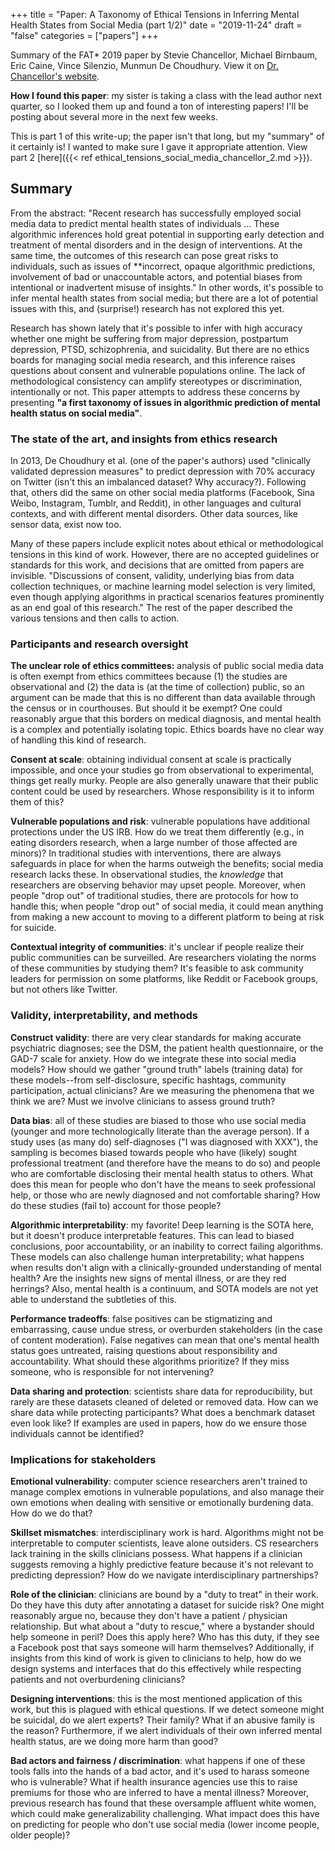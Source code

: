 +++
title = "Paper: A Taxonomy of Ethical Tensions in Inferring Mental Health States from Social Media (part 1/2)"
date = "2019-11-24"
draft = "false"
categories = ["papers"]
+++

Summary of the FAT* 2019 paper by Stevie Chancellor, Michael Birnbaum, Eric Caine, Vince Silenzio, Munmun De Choudhury. View it on [Dr. Chancellor's website](http://steviechancellor.com/wp-content/uploads/2019/03/taxonomy-prediction-mh-fat2019.pdf). <!--more-->

**How I found this paper**: my sister is taking a class with the lead author next quarter, so I looked them up and found a ton of interesting papers! I'll be posting about several more in the next few weeks.

This is part 1 of this write-up; the paper isn't that long, but my "summary" of it certainly is! I wanted to make sure I gave it appropriate attention. View part 2 [here]({{< ref ethical_tensions_social_media_chancellor_2.md >}}).

## Summary
From the abstract: "Recent research has successfully employed social media data to predict mental health states of individuals ... These algorithmic inferences hold great potential in supporting early detection and treatment of mental disorders and in the design of interventions. At the same time, the outcomes of this research can pose great risks to individuals, such as issues of **incorrect, opaque algorithmic predictions, involvement of bad or unaccountable actors, and potential biases from intentional or inadvertent misuse of insights." In other words, it's possible to infer mental health states from social media; but there are a lot of potential issues with this, and (surprise!) research has not explored this yet.

Research has shown lately that it's possible to infer with high accuracy whether one might be suffering from major depression, postpartum depression, PTSD, schizophrenia, and suicidality. But there are no ethics boards for managing social media research, and this inference raises questions about consent and vulnerable populations online. The lack of methodological consistency can amplify stereotypes or discrimination, intentionally or not. This paper attempts to address these concerns by presenting **"a first taxonomy of issues in algorithmic prediction of mental health status on social media"**.

### The state of the art, and insights from ethics research
In 2013, De Choudhury et al. (one of the paper's authors) used "clinically validated depression measures" to predict depression with 70% accuracy on Twitter (isn't this an imbalanced dataset? Why accuracy?). Following that, others did the same on other social media platforms (Facebook, Sina Weibo, Instagram, Tumblr, and Reddit), in other languages and cultural contexts, and with different mental disorders. Other data sources, like sensor data, exist now too.

Many of these papers include explicit notes about ethical or methodological tensions in this kind of work. However, there are no accepted guidelines or standards for this work, and decisions that are omitted from papers are invisible. "Discussions of consent, validity, underlying bias from data collection techniques, or machine learning model selection is very limited, even though applying algorithms in practical scenarios features prominently as an end goal of this research." The rest of the paper described the various tensions and then calls to action.

### Participants and research oversight
**The unclear role of ethics committees:** analysis of public social media data is often exempt from ethics committees because (1) the studies are observational and (2) the data is (at the time of collection) public, so an argument can be made that this is no different than data available through the census or in courthouses. But should it be exempt? One could reasonably argue that this borders on medical diagnosis, and mental health is a complex and potentially isolating topic. Ethics boards have no clear way of handling this kind of research.

**Consent at scale**: obtaining individual consent at scale is practically impossible, and once your studies go from observational to experimental, things get really murky. People are also generally unaware that their public content could be used by researchers. Whose responsibility is it to inform them of this?

**Vulnerable populations and risk**: vulnerable populations have additional protections under the US IRB. How do we treat them differently (e.g., in eating disorders research, when a large number of those affected are minors)? In traditional studies with interventions, there are always safeguards in place for when the harms outweigh the benefits; social media research lacks these. In observational studies, the *knowledge* that researchers are observing behavior may upset people. Moreover, when people "drop out" of traditional studies, there are protocols for how to handle this; when people "drop out" of social media, it could mean anything from making a new account to moving to a different platform to being at risk for suicide.

**Contextual integrity of communities**: it's unclear if people realize their public communities can be surveilled. Are researchers violating the norms of these communities by studying them? It's feasible to ask community leaders for permission on some platforms, like Reddit or Facebook groups, but not others like Twitter.

### Validity, interpretability, and methods
**Construct validity**: there are very clear standards for making accurate psychiatric diagnoses; see the DSM, the patient health questionnaire, or the GAD-7 scale for anxiety. How do we integrate these into social media models? How should we gather "ground truth" labels (training data) for these models--from self-disclosure, specific hashtags, community participation, actual clinicians? Are we measuring the phenomena that we think we are? Must we involve clinicians to assess ground truth?

**Data bias**: all of these studies are biased to those who use social media (younger and more technologically literate than the average person). If a study uses (as many do) self-diagnoses ("I was diagnosed with XXX"), the sampling is becomes biased towards people who have (likely) sought professional treatment (and therefore have the means to do so) and people who are comfortable disclosing their mental health status to others. What does this mean for people who don't have the means to seek professional help, or those who are newly diagnosed and not comfortable sharing? How do these studies (fail to) account for those people?

**Algorithmic interpretability**: my favorite! Deep learning is the SOTA here, but it doesn't produce interpretable features. This can lead to biased conclusions, poor accountability, or an inability to correct failing algorithms. These models can also challenge human interpretability; what happens when results don't align with a clinically-grounded understanding of mental health? Are the insights new signs of mental illness, or are they red herrings? Also, mental health is a continuum, and SOTA models are not yet able to understand the subtleties of this.

**Performance tradeoffs**: false positives can be stigmatizing and embarrassing, cause undue stress, or overburden stakeholders (in the case of content moderation). False negatives can mean that one's mental health status goes untreated, raising questions about responsibility and accountability. What should these algorithms prioritize? If they miss someone, who is responsible for not intervening?

**Data sharing and protection**: scientists share data for reproducibility, but rarely are these datasets cleaned of deleted or removed data. How can we share data while protecting participants? What does a benchmark dataset even look like? If examples are used in papers, how do we ensure those individuals cannot be identified?

### Implications for stakeholders
**Emotional vulnerability**: computer science researchers aren't trained to manage complex emotions in vulnerable populations, and also manage their own emotions when dealing with sensitive or emotionally burdening data. How do we do that?

**Skillset mismatches**: interdisciplinary work is hard. Algorithms might not be interpretable to computer scientists, leave alone outsiders. CS researchers lack training in the skills clinicians possess. What happens if a clinician suggests removing a highly predictive feature because it's not relevant to predicting depression? How do we navigate interdisciplinary partnerships?

**Role of the clinician**: clinicians are bound by a "duty to treat" in their work. Do they have this duty after annotating a dataset for suicide risk? One might reasonably argue no, because they don't have a patient / physician relationship. But what about a "duty to rescue," where a bystander should help someone in peril? Does this apply here? Who has this duty, if they see a Facebook post that says someone will harm themselves? Additionally, if insights from this kind of work is given to clinicians to help, how do we design systems and interfaces that do this effectively while respecting patients and not overburdening clinicians?

**Designing interventions**: this is the most mentioned application of this work, but this is plagued with ethical questions. If we detect someone might be suicidal, do we alert experts? Their family? What if an abusive family is the reason? Furthermore, if we alert individuals of their own inferred mental health status, are we doing more harm than good?

**Bad actors and fairness / discrimination**: what happens if one of these tools falls into the hands of a bad actor, and it's used to harass someone who is vulnerable? What if health insurance agencies use this to raise premiums for those who are inferred to have a mental illness? Moreover, previous research has found that these oversample affluent white women, which could make generalizability challenging. What impact does this have on predicting for people who don't use social media (lower income people, older people)?




